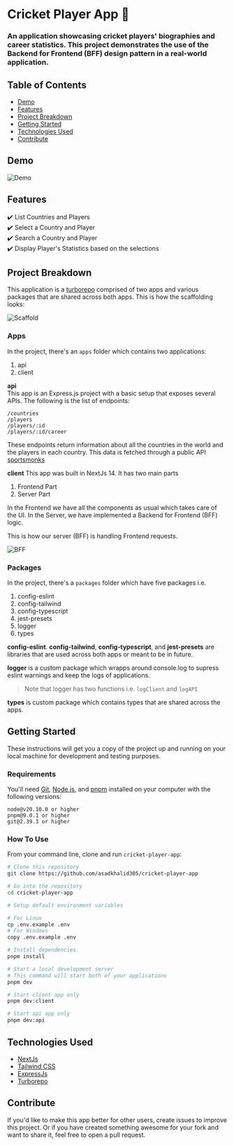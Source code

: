 # Cricket Player App 🏏

### An application showcasing cricket players' biographies and career statistics. This project demonstrates the use of the Backend for Frontend (BFF) design pattern in a real-world application.

## Table of Contents

- [Demo](#demo)
- [Features](#features)
- [Project Breakdown](#project-breakdown)
- [Getting Started](#getting-started)
- [Technologies Used](#technologies-used)
- [Contribute](#contribute)

## Demo

![Demo](https://github.com/asadkhalid305/backend-for-frontend/assets/23138058/5787ece9-a77d-4417-bfef-18eef5e7a83b)

## Features

✔️ List Countries and Players\
✔️ Select a Country and Player\
✔️ Search a Country and Player\
✔️ Display Player's Statistics based on the selections

## Project Breakdown

This application is a [turborepo](https://turbo.build/repo/docs) comprised of two apps and various packages that are shared across both apps. This is how the scaffolding looks:

![Scaffold](https://github.com/asadkhalid305/backend-for-frontend/assets/23138058/a2c90b91-ad39-4181-a006-82ed9135d679)

### Apps

In the project, there's an `apps` folder which contains two applications:

1. api
2. client

**api**\
This app is an Express.js project with a basic setup that exposes several APIs. The following is the list of endpoints:

```text
/countries
/players
/players/:id
/players/:id/career
```

These endpoints return information about all the countries in the world and the players in each country.
This data is fetched through a public API [sportsmonks](https://docs.sportmonks.com/cricket)

**client**
This app was built in NextJs 14. It has two main parts

1. Frontend Part
2. Server Part

In the Frontend we have all the components as usual which takes care of the UI.
In the Server, we have implemented a Backend for Frontend (BFF) logic.

This is how our server (BFF) is handling Frontend requests.

![BFF](https://github.com/asadkhalid305/backend-for-frontend/assets/23138058/c21fba56-292c-4539-882d-47fa80b04ba2)

### Packages

In the project, there's a `packages` folder which have five packages i.e.

1. config-eslint
2. config-tailwind
3. config-typescript
4. jest-presets
5. logger
6. types

**config-eslint**. **config-tailwind**, **config-typescript**, and **jest-presets** are libraries that are used across both apps or meant to be in future.

**logger** is a custom package which wrapps around console.log to supress eslint warnings and keep the logs of applications.

> Note that logger has two functions i.e. `logClient` and `logAPI`

**types** is custom package which contains types that are shared across the apps.

## Getting Started

These instructions will get you a copy of the project up and running on your local machine for development and testing purposes.

### Requirements

You'll need [Git](https://git-scm.com), [Node.js](https://nodejs.org/en/download/), and [pnpm](https://pnpm.io/) installed on your computer with the following versions:

```
node@v20.10.0 or higher
pnpm@9.0.1 or higher
git@2.39.3 or higher
```

### How To Use

From your command line, clone and run `cricket-player-app`:

```bash
# Clone this repository
git clone https://github.com/asadkhalid305/cricket-player-app

# Go into the repository
cd cricket-player-app

# Setup default environment variables

# For Linux
cp .env.example .env
# For Windows
copy .env.example .env

# Install dependencies
pnpm install

# Start a local development server
# This command will start both of your applications
pnpm dev

# Start client app only
pnpm dev:client

# Start api app only
pnpm dev:api
```

## Technologies Used

- [NextJs](https://nextjs.org/)
- [Tailwind CSS](https://tailwindcss.com/)
- [ExpressJs](https://expressjs.com/)
- [Turborepo](https://turbo.build/repo/docs)

## Contribute

If you'd like to make this app better for other users, create issues to improve this project. Or if you have created something awesome for your fork and want to share it, feel free to open a pull request.
